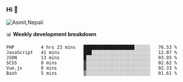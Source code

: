 ### Hi 👋

![Asmit,Nepali](https://media.giphy.com/media/L8K62iTDkzGX6/giphy.gif)
<!--
**asmit99nepali/asmit99nepali** is a ✨ _special_ ✨ repository because its `README.md` (this file) appears on your GitHub profile.

Here are some ideas to get you started:

- 🔭 I’m currently working on ...
- 🌱 I’m currently learning ...
- 👯 I’m looking to collaborate on ...
- 🤔 I’m looking for help with ...
- 💬 Ask me about ...
- 📫 How to reach me: ...
- 😄 Pronouns: ...
- ⚡ Fun fact: ...
-->


📊 **Weekly development breakdown**
<!--START_SECTION:waka-->

```text
PHP          4 hrs 23 mins   ███████████████████░░░░░░   76.53 %
JavaScript   41 mins         ███░░░░░░░░░░░░░░░░░░░░░░   12.07 %
JSON         13 mins         █░░░░░░░░░░░░░░░░░░░░░░░░   03.93 %
SCSS         8 mins          ▓░░░░░░░░░░░░░░░░░░░░░░░░   02.62 %
Vue.js       8 mins          ▓░░░░░░░░░░░░░░░░░░░░░░░░   02.33 %
Bash         5 mins          ▒░░░░░░░░░░░░░░░░░░░░░░░░   01.61 %
```

<!--END_SECTION:waka-->

